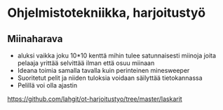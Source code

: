 # Ohjelmistotekniikka, harjoitustyö
## Miinaharava
* aluksi vaikka joku 10*10 kenttä mihin tulee satunnaisesti miinoja joita pelaaja yrittää selvittää ilman että osuu miinaan
* Ideana toimia samalla tavalla kuin perinteinen minesweeper
* Suoritetut pelit ja niiden tuloksia voidaan säilyttää tietokannassa
* Pelillä voi olla ajastin

https://github.com/lahgit/ot-harjoitustyo/tree/master/laskarit

